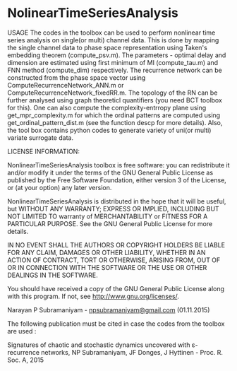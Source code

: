 # NolinearTimeSeriesAnalysis
USAGE
The codes in the toolbox can be used to perform nonlinear time series analysis on single(or multi) channel data. This is done by mapping the single channel data to phase space representation using Taken's embedding theorem (compute_psv.m). The parameters - optimal delay and dimension are estimated using first minimum of MI (compute_tau.m) and FNN method (compute_dim) respectively. The recurrence network can be constructed from the phase space vector using ComputeRecurrenceNetwork_ANN.m or ComputeRecurrenceNetwork_fixedRR.m. The topology of the RN can be further analysed using graph theoreticl quantifiers (you need BCT toolbox for this). One can also compute the complexity-entrropy plane using get_mpr_complexity.m for which the ordinal patterns are computed using get_ordinal_pattern_dist.m (see the function descp for more details). Also, the tool box contains python codes to generate variety of uni(or multi) variate surrogate data.


LICENSE INFORMATION:

NonlinearTimeSeriesAnalysis toolbox is free software: you can redistribute it and/or modify it under the terms of the GNU General Public License as published by the Free Software Foundation, either version 3 of the License, or (at your option) any later version.

NonlinearTimeSeriesAnalysis is distributed in the hope that it will be useful, but WITHOUT ANY WARRANTY; EXPRESS OR IMPLIED, INCLUDING BUT NOT LIMITED TO warranty of MERCHANTABILITY or FITNESS FOR A PARTICULAR PURPOSE. See the GNU General Public License for more details.

IN NO EVENT SHALL THE AUTHORS OR COPYRIGHT HOLDERS BE LIABLE FOR ANY CLAIM, DAMAGES OR OTHER LIABILITY, WHETHER IN AN ACTION OF CONTRACT, TORT OR OTHERWISE, ARISING FROM, OUT OF OR IN CONNECTION WITH THE SOFTWARE OR THE USE OR OTHER DEALINGS IN THE SOFTWARE.

You should have received a copy of the GNU General Public License along with this program. If not, see http://www.gnu.org/licenses/.

Narayan P Subramaniyam - npsubramaniyam@gmail.com (01.11.2015)

The following publication must be cited in case the codes from the toolbox are used : 

Signatures of chaotic and stochastic dynamics uncovered with ε-recurrence networks, NP Subramaniyam, JF Donges, J Hyttinen - Proc. R. Soc. A, 2015
